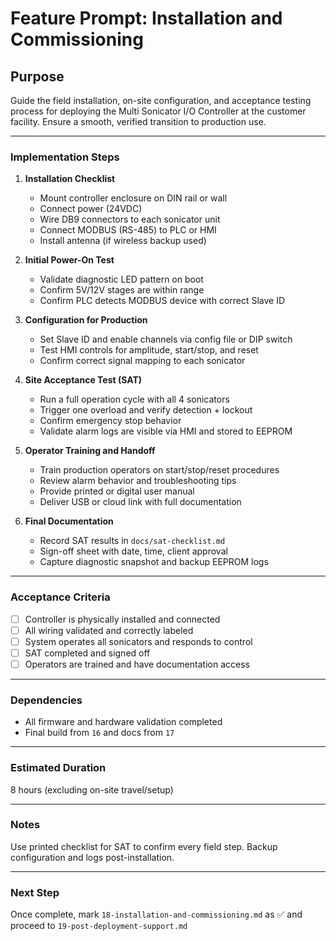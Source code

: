 # Feature Prompt: Installation and Commissioning

## Purpose

Guide the field installation, on-site configuration, and acceptance testing process for deploying the Multi Sonicator I/O Controller at the customer facility. Ensure a smooth, verified transition to production use.

---

### Implementation Steps

1. **Installation Checklist**
   - Mount controller enclosure on DIN rail or wall
   - Connect power (24VDC)
   - Wire DB9 connectors to each sonicator unit
   - Connect MODBUS (RS-485) to PLC or HMI
   - Install antenna (if wireless backup used)

2. **Initial Power-On Test**
   - Validate diagnostic LED pattern on boot
   - Confirm 5V/12V stages are within range
   - Confirm PLC detects MODBUS device with correct Slave ID

3. **Configuration for Production**
   - Set Slave ID and enable channels via config file or DIP switch
   - Test HMI controls for amplitude, start/stop, and reset
   - Confirm correct signal mapping to each sonicator

4. **Site Acceptance Test (SAT)**
   - Run a full operation cycle with all 4 sonicators
   - Trigger one overload and verify detection + lockout
   - Confirm emergency stop behavior
   - Validate alarm logs are visible via HMI and stored to EEPROM

5. **Operator Training and Handoff**
   - Train production operators on start/stop/reset procedures
   - Review alarm behavior and troubleshooting tips
   - Provide printed or digital user manual
   - Deliver USB or cloud link with full documentation

6. **Final Documentation**
   - Record SAT results in `docs/sat-checklist.md`
   - Sign-off sheet with date, time, client approval
   - Capture diagnostic snapshot and backup EEPROM logs

---

### Acceptance Criteria

- [ ] Controller is physically installed and connected
- [ ] All wiring validated and correctly labeled
- [ ] System operates all sonicators and responds to control
- [ ] SAT completed and signed off
- [ ] Operators are trained and have documentation access

---

### Dependencies

- All firmware and hardware validation completed
- Final build from `16` and docs from `17`

---

### Estimated Duration

8 hours (excluding on-site travel/setup)

---

### Notes

Use printed checklist for SAT to confirm every field step. Backup configuration and logs post-installation.

---

### Next Step

Once complete, mark `18-installation-and-commissioning.md` as ✅ and proceed to `19-post-deployment-support.md`
